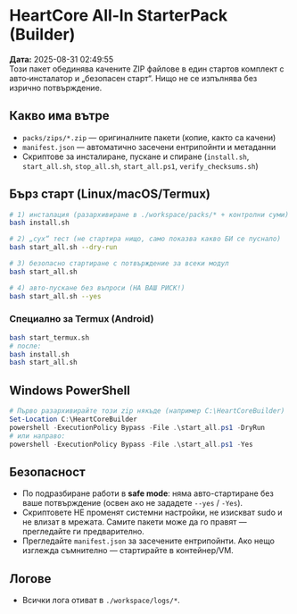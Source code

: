 
# HeartCore All‑In StarterPack (Builder)

**Дата:** 2025-08-31 02:49:55  
Този пакет обединява качените ZIP файлове в един стартов комплект с авто‑инсталатор и „безопасен старт“.
Нищо не се изпълнява без изрично потвърждение.

## Какво има вътре
- `packs/zips/*.zip` — оригиналните пакети (копие, както са качени)
- `manifest.json` — автоматично засечени ентрипойнти и метаданни
- Скриптове за инсталиране, пускане и спиране (`install.sh`, `start_all.sh`, `stop_all.sh`, `start_all.ps1`, `verify_checksums.sh`)

## Бърз старт (Linux/macOS/Termux)
```bash
# 1) инсталация (разархивиране в ./workspace/packs/* + контролни суми)
bash install.sh

# 2) „сух“ тест (не стартира нищо, само показва какво БИ се пуснало)
bash start_all.sh --dry-run

# 3) безопасно стартиране с потвърждение за всеки модул
bash start_all.sh

# 4) авто-пускане без въпроси (НА ВАШ РИСК!)
bash start_all.sh --yes
```

### Специално за Termux (Android)
```bash
bash start_termux.sh
# после:
bash install.sh
bash start_all.sh
```

## Windows PowerShell
```powershell
# Първо разархивирайте този zip някъде (например C:\HeartCoreBuilder)
Set-Location C:\HeartCoreBuilder
powershell -ExecutionPolicy Bypass -File .\start_all.ps1 -DryRun
# или направо:
powershell -ExecutionPolicy Bypass -File .\start_all.ps1 -Yes
```

## Безопасност
- По подразбиране работи в **safe mode**: няма авто-стартиране без ваше потвърждение (освен ако не зададете `--yes` / `-Yes`).
- Скриптовете НЕ променят системни настройки, не изискват sudo и не влизат в мрежата. Самите пакети може да го правят — прегледайте ги предварително.
- Прегледайте `manifest.json` за засечените ентрипойнти. Ако нещо изглежда съмнително — стартирайте в контейнер/VM.

## Логове
- Всички лога отиват в `./workspace/logs/*`.
